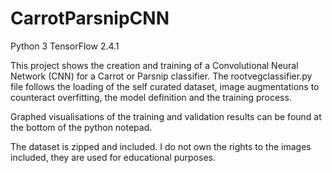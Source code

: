 # CarrotParsnipCNN
Python 3
TensorFlow 2.4.1

This project shows the creation and training of a Convolutional Neural Network (CNN) for a Carrot or Parsnip classifier. The rootvegclassifier.py file follows the loading of the self curated dataset, image augmentations to counteract overfitting, the model definition and the training process. 

Graphed visualisations of the training and validation results can be found at the bottom of the python notepad.

The dataset is zipped and included. I do not own the rights to the images included, they are used for educational purposes.
